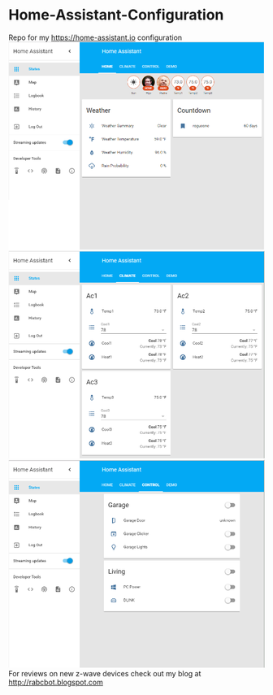 # Home-Assistant-Configuration
Repo for my https://home-assistant.io configuration
<br/>
![Screenshot](ha-screen-1.png)
<br/>
![Screenshot](ha-screen-2.png)
<br/>
![Screenshot](ha-screen-3.png)
<br/>
For reviews on new z-wave devices check out my blog at http://rabcbot.blogspot.com

